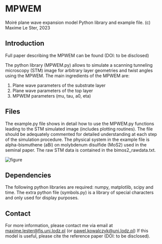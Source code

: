 # MPWEM
Moiré plane wave expansion model
Python library and example file.
(c) Maxime Le Ster, 2023

## Introduction

Full paper describing the MPWEM can be found (DOI: to be disclosed)

The python library (MPWEM.py) allows to simulate a scanning tunneling microscopy (STM) image for arbitrary layer geometries and twist angles using the MPWEM.
The main ingredients of the MPWEM are:

1) Plane wave parameters of the substrate layer
2) Plane wave parameters of the top layer
3) MPWEM parameters (mu, tau, a0, eta)

## Files 

The example.py file shows in detail how to use the MPWEM.py functions leading to the STM simulated image (includes plotting routines).
The file should be adequately commented for detailed understanding at each step of the simulation procedure.
The physical system in the example file is alpha-bismuthene (aBi) on molybdenum disulfide (MoS2) used in the seminal paper.
The raw STM data is contained in the bimos2_rawdata.txt.

![figure](https://github.com/maximelester/mpwem/assets/75083058/dea2e55a-db10-4cfe-968b-d9d0ae0f5bf5)

## Dependencies

The following python libraries are required: numpy, matplotlib, scipy and time. The extra python file (symbols.py) is a library of special characters and only used for display purposes.

## Contact

For more information, please contact me via email at maxime.lester@fis.uni.lodz.pl (or pawel.kowalczyk@uni.lodz.pl)
If this model is useful, please cite the reference paper (DOI: to be disclosed).
